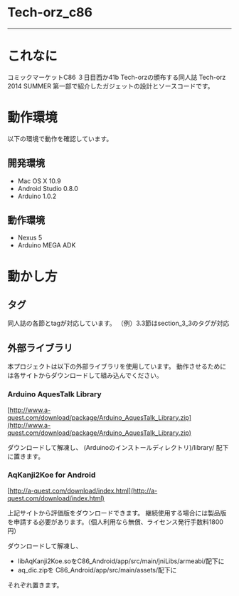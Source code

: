 Tech-orz_c86
============

***

# これなに

コミックマーケットC86 ３日目西か41b Tech-orzの頒布する同人誌
Tech-orz 2014 SUMMER 第一部で紹介したガジェットの設計とソースコードです。

# 動作環境

以下の環境で動作を確認しています。

## 開発環境

* Mac OS X 10.9
* Android Studio 0.8.0
* Arduino 1.0.2

## 動作環境

* Nexus 5
* Arduino MEGA ADK


# 動かし方

## タグ
同人誌の各節とtagが対応しています。
（例）3.3節はsection_3_3のタグが対応

## 外部ライブラリ
本プロジェクトは以下の外部ライブラリを使用しています。
動作させるためには各サイトからダウンロードして組み込んでください。


### Arduino AquesTalk Library

[http://www.a-quest.com/download/package/Arduino_AquesTalk_Library.zip](http://www.a-quest.com/download/package/Arduino_AquesTalk_Library.zip)

ダウンロードして解凍し、
(Arduinoのインストールディレクトリ)/library/
配下に置きます。

### AqKanji2Koe for Android

[http://a-quest.com/download/index.html](http://a-quest.com/download/index.html)

上記サイトから評価版をダウンロードできます。
継続使用する場合には製品版を申請する必要があります。（個人利用なら無償、ライセンス発行手数料1800円）

ダウンロードして解凍し、
* libAqKanji2Koe.soをC86_Android/app/src/main/jniLibs/armeabi/配下に
* aq_dic.zipを C86_Android/app/src/main/assets/配下に

それぞれ置きます。



